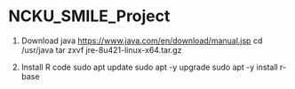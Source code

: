 # NCKU_SMILE_Project

1. Download java 
https://www.java.com/en/download/manual.jsp
cd /usr/java
tar zxvf jre-8u421-linux-x64.tar.gz 

2. Install R code
   sudo apt update
   sudo apt -y upgrade
   sudo apt -y install r-base
